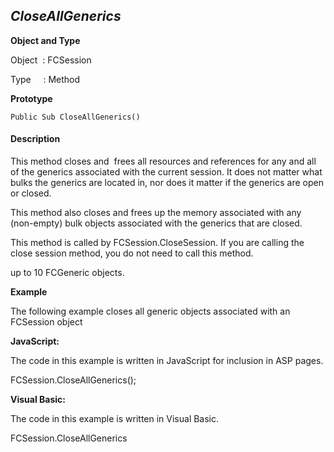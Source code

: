_CloseAllGenerics_
------------------

**Object and Type**

Object  : FCSession

Type     : Method

**Prototype**

```
Public Sub CloseAllGenerics()
```

#### Description

This method closes and  frees all resources and references for any and all of the generics associated with the current session. It does not matter what bulks the generics are located in, nor does it matter if the generics are open or closed.

This method also closes and frees up the memory associated with any (non-empty) bulk objects associated with the generics that are closed.

This method is called by FCSession.CloseSession. If you are calling the close session method, you do not need to call this method.

up to 10 FCGeneric objects.

**Example**

The following example closes all generic objects associated with an FCSession object

**JavaScript:**

The code in this example is written in JavaScript for inclusion in ASP pages.

FCSession.CloseAllGenerics();

**Visual Basic:**

The code in this example is written in Visual Basic.

FCSession.CloseAllGenerics